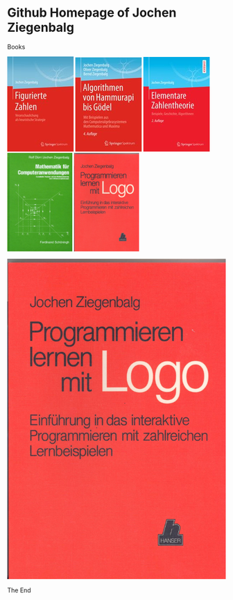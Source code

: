 # Github Homepage of Jochen Ziegenbalg
Books 

![Figurate Numbers](https://github.com/Jochen-Ziegenbalg/homepage-JZ/blob/master/Figurierte-Zahlen-U1.jpg) 
![](https://github.com/Jochen-Ziegenbalg/homepage-JZ/blob/master/AHG-cover-%20U1-Springer.jpg) 
![](https://github.com/Jochen-Ziegenbalg/homepage-JZ/blob/master/EZTH-cover-U1-Springer.jpg) 
<img src="https://github.com/Jochen-Ziegenbalg/homepage-JZ/blob/master/Dynamische-Prozesse-U1-pw.jpg" border="0" height="227" width="150"> 
<img src="https://github.com/Jochen-Ziegenbalg/homepage-JZ/blob/master/Programmieren-lernen-mit-Logo-U1.jpg" border="0" height="227" width="150">

![](https://raw.githubusercontent.com/Jochen-Ziegenbalg/homepage-JZ/master/Programmieren-lernen-mit-Logo-U1.jpg)

The End 
